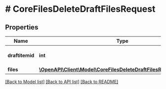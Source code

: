 # # CoreFilesDeleteDraftFilesRequest

## Properties

Name | Type | Description | Notes
------------ | ------------- | ------------- | -------------
**draftitemid** | **int** | Item id of the draft file area | [default to null]
**files** | [**\OpenAPI\Client\Model\CoreFilesDeleteDraftFilesRequestFilesInner[]**](CoreFilesDeleteDraftFilesRequestFilesInner.md) |  |

[[Back to Model list]](../../README.md#models) [[Back to API list]](../../README.md#endpoints) [[Back to README]](../../README.md)

